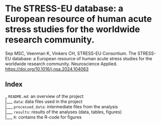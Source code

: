 # The STRESS-EU database: a European resource of human acute stress studies for the worldwide research community.

Sep MSC, Veenman K, Vinkers CH, STRESS-EU Consortium. The STRESS-EU database: a European resource of human acute stress studies for the worldwide research community. Neuroscience Applied. https://doi.org/10.1016/j.nsa.2024.104063

## Index
_ `README.md`: an overview of the project    
|___ `data`: data files used in the project   
|___ `processed_data`: intermediate files from the analysis   
|___ `results`: results of the analyses (data, tables, figures)    
|___ `R`: contains the R-code for figures